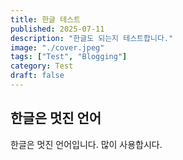 ```yaml
---
title: 한글 테스트
published: 2025-07-11
description: "한글도 되는지 테스트합니다."
image: "./cover.jpeg"
tags: ["Test", "Blogging"]
category: Test
draft: false
---
```



## 한글은 멋진 언어

한글은 멋진 언어입니다. 많이 사용합시다.

